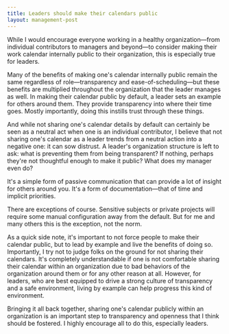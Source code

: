 ```yaml
---
title: Leaders should make their calendars public
layout: management-post
---
```


While I would encourage everyone working in a healthy organization—from individual contributors to managers and beyond—to consider making their work calendar internally public to their organization, this is especially true for leaders.

Many of the benefits of making one's calendar internally public remain the same regardless of role—transparency and ease-of-scheduling—but these benefits are multiplied throughout the organization that the leader manages as well. In making their calendar public by default, a leader sets an example for others around them. They provide transparency into where their time goes. Mostly importantly, doing this instills trust through these things.

And while not sharing one's calendar details by default can certainly be seen as a neutral act when one is an individual contributor, I believe that not sharing one's calendar as a leader trends from a neutral action into a negative one: it can sow distrust. A leader's organization structure is left to ask: what is preventing them from being transparent? If nothing, perhaps they're not thoughtful enough to make it public? What does my manager even do?

It's a simple form of passive communication that can provide a lot of insight for others around you. It's a form of documentation—that of time and implicit priorities.

There are exceptions of course. Sensitive subjects or private projects will require some manual configuration away from the default. But for me and many others this is the exception, not the norm.

As a quick side note, it's important to not force people to make their calendar public, but to lead by example and live the benefits of doing so. Importantly, I try not to judge folks on the ground for not sharing their calendars. It's completely understandable if one is not comfortable sharing their calendar within an organization due to bad behaviors of the organization around them or for any other reason at all. However, for leaders, who are best equipped to drive a strong culture of transparency and a safe environment, living by example can help progress this kind of environment.

Bringing it all back together, sharing one's calendar publicly within an organization is an important step to transparency and openness that I think should be fostered. I highly encourage all to do this, especially leaders.
